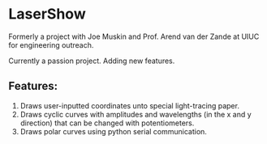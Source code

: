# LaserShow

Formerly a project with Joe Muskin and Prof. Arend van der Zande at UIUC for engineering outreach. 

Currently a passion project. Adding new features.

## Features:

1. Draws user-inputted coordinates unto special light-tracing paper.
2. Draws cyclic curves with amplitudes and wavelengths (in the x and y direction) that can be changed with potentiometers.
3. Draws polar curves using python serial communication.
